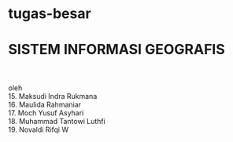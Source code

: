 # tugas-besar

<H1>SISTEM INFORMASI GEOGRAFIS</H1>
</br>
</br>
oleh </br>
15. Maksudi Indra Rukmana </br>
16. Maulida Rahmaniar</br>
17. Moch Yusuf Asyhari</br>
18. Muhammad Tantowi Luthfi</br>
19. Novaldi Rifqi W</br>

